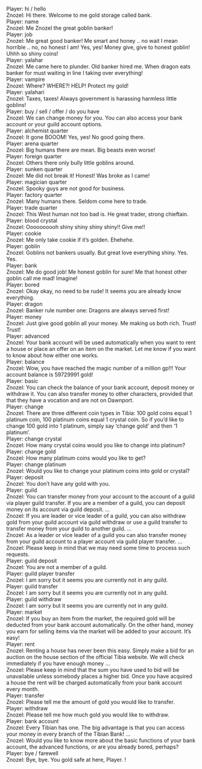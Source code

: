 Player: hi / hello  
Znozel: Hi there. Welcome to me gold storage called bank.  
Player: name  
Znozel: Me Znozel the great goblin banker!  
Player: job  
Znozel: Me great good banker! Me smart and honey .. no wait I mean horrible .. no, no honest I am! Yes, yes! Money give, give to honest goblin! Uhhh so shiny coins!  
Player: yalahar  
Znozel: Me came here to plunder. Old banker hired me. When dragon eats banker for must waiting in line I taking over everything!  
Player: vampire  
Znozel: Where? WHERE?! HELP! Protect my gold!  
Player: yalahari  
Znozel: Taxes, taxes! Always government is harassing harmless little goblins!  
Player: buy / sell / offer / do you have  
Znozel: We can change money for you. You can also access your bank account or your guild account options.  
Player: alchemist quarter  
Znozel: It gone BOOOM! Yes, yes! No good going there.  
Player: arena quarter  
Znozel: Big humans there are mean. Big beasts even worse!  
Player: foreign quarter  
Znozel: Others there only bully little goblins around.  
Player: sunken quarter  
Znozel: Me did not break it! Honest! Was broke as I came!  
Player: magician quarter  
Znozel: Spooky guys are not good for business.  
Player: factory quarter  
Znozel: Many humans there. Seldom come here to trade.  
Player: trade quarter  
Znozel: This West human not too bad is. He great trader, strong chieftain.  
Player: blood crystal  
Znozel: Oooooooooh shiny shiny shiny shiny!! Give me!!  
Player: cookie  
Znozel: Me only take cookie if it’s golden. Ehehehe.  
Player: goblin  
Znozel: Goblins not bankers usually. But great love everything shiny. Yes. Yes.  
Player: bank  
Znozel: Me do good job! Me honest goblin for sure! Me that honest other goblin call me mad! Imagine!  
Player: bored  
Znozel: Okay okay, no need to be rude! It seems you are already know everything.  
Player: dragon  
Znozel: Banker rule number one: Dragons are always served first!  
Player: money  
Znozel: Just give good goblin all your money. Me making us both rich. Trust! Trust!  
Player: advanced  
Znozel: Your bank account will be used automatically when you want to rent a house or place an offer on an item on the market. Let me know if you want to know about how either one works.  
Player: balance  
Znozel: Wow, you have reached the magic number of a million gp!!! Your account balance is 59729991 gold!  
Player: basic  
Znozel: You can check the balance of your bank account, deposit money or withdraw it. You can also transfer money to other characters, provided that that they have a vocation and are not on Dawnport.  
Player: change  
Znozel: There are three different coin types in Tibia: 100 gold coins equal 1 platinum coin, 100 platinum coins equal 1 crystal coin. So if you’d like to change 100 gold into 1 platinum, simply say ‘change gold’ and then ‘1 platinum’.  
Player: change crystal  
Znozel: How many crystal coins would you like to change into platinum?  
Player: change gold  
Znozel: How many platinum coins would you like to get?  
Player: change platinum  
Znozel: Would you like to change your platinum coins into gold or crystal?  
Player: deposit  
Znozel: You don’t have any gold with you.  
Player: guild  
Znozel: You can transfer money from your account to the account of a guild via player guild transfer. If you are a member of a guild, you can deposit money on its account via guild deposit. …  
Znozel: If you are leader or vice leader of a guild, you can also withdraw gold from your guild account via guild withdraw or use a guild transfer to transfer money from your guild to another guild. …  
Znozel: As a leader or vice leader of a guild you can also transfer money from your guild account to a player account via guild player transfer. …  
Znozel: Please keep in mind that we may need some time to process such requests.  
Player: guild deposit  
Znozel: You are not a member of a guild.  
Player: guild player transfer  
Znozel: I am sorry but it seems you are currently not in any guild.  
Player: guild transfer  
Znozel: I am sorry but it seems you are currently not in any guild.  
Player: guild withdraw  
Znozel: I am sorry but it seems you are currently not in any guild.  
Player: market  
Znozel: If you buy an item from the market, the required gold will be deducted from your bank account automatically. On the other hand, money you earn for selling items via the market will be added to your account. It’s easy!  
Player: rent  
Znozel: Renting a house has never been this easy. Simply make a bid for an auction on the house section of the official Tibia website. We will check immediately if you have enough money …  
Znozel: Please keep in mind that the sum you have used to bid will be unavailable unless somebody places a higher bid. Once you have acquired a house the rent will be charged automatically from your bank account every month.  
Player: transfer  
Znozel: Please tell me the amount of gold you would like to transfer.  
Player: withdraw  
Znozel: Please tell me how much gold you would like to withdraw.  
Player: bank account  
Znozel: Every Tibian has one. The big advantage is that you can access your money in every branch of the Tibian Bank! …  
Znozel: Would you like to know more about the basic functions of your bank account, the advanced functions, or are you already bored, perhaps?  
Player: bye / farewell  
Znozel: Bye, bye. You gold safe at here, Player. <snickers>!  
